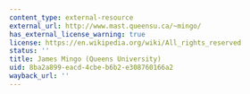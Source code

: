 ```yaml
---
content_type: external-resource
external_url: http://www.mast.queensu.ca/~mingo/
has_external_license_warning: true
license: https://en.wikipedia.org/wiki/All_rights_reserved
status: ''
title: James Mingo (Queens University)
uid: 8ba2a899-eacd-4cbe-b6b2-e308760166a2
wayback_url: ''
---
```

